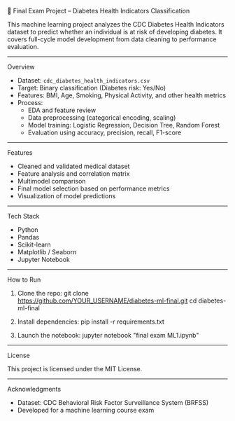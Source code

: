 
🧪 Final Exam Project – Diabetes Health Indicators Classification

This machine learning project analyzes the CDC Diabetes Health Indicators dataset to predict whether an individual is at risk of developing diabetes. It covers full-cycle model development from data cleaning to performance evaluation.

---

Overview

- Dataset: `cdc_diabetes_health_indicators.csv`
- Target: Binary classification (Diabetes risk: Yes/No)
- Features: BMI, Age, Smoking, Physical Activity, and other health metrics
- Process:
  - EDA and feature review
  - Data preprocessing (categorical encoding, scaling)
  - Model training: Logistic Regression, Decision Tree, Random Forest
  - Evaluation using accuracy, precision, recall, F1-score

---

Features

- Cleaned and validated medical dataset
- Feature analysis and correlation matrix
- Multimodel comparison
- Final model selection based on performance metrics
- Visualization of model predictions

---

Tech Stack

- Python
- Pandas
- Scikit-learn
- Matplotlib / Seaborn
- Jupyter Notebook

---

How to Run

1. Clone the repo:
   git clone https://github.com/YOUR_USERNAME/diabetes-ml-final.git
   cd diabetes-ml-final

2. Install dependencies:
   pip install -r requirements.txt

3. Launch the notebook:
   jupyter notebook "final exam ML1.ipynb"

---

License

This project is licensed under the MIT License.

---

Acknowledgments

- Dataset: CDC Behavioral Risk Factor Surveillance System (BRFSS)
- Developed for a  machine learning course exam
